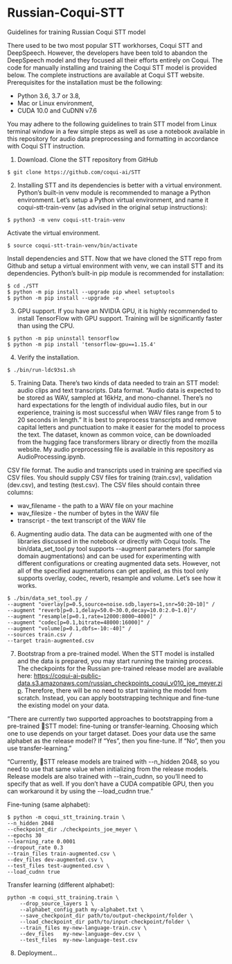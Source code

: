 # Russian-Coqui-STT

Guidelines for training Russian Coqui STT model

There used to be two most popular STT workhorses, Coqui STT and DeepSpeech. However, the developers have been told to abandon the DeepSpeech model and they focused all their efforts entirely on Coqui. The code for manually installing and training the Coqui STT model is provided below. The complete instructions are available at Coqui STT website. Prerequisites for the installation must be the following: 
- Python 3.6, 3.7 or 3.8, 
- Mac or Linux environment, 
- CUDA 10.0 and CuDNN v7.6

You may adhere to the following guidelines to train STT model from Linux terminal window in a few simple steps as well as use a notebook available in this repository for audio data preprocessing and formatting in accordance with Coqui STT instruction.

1. Download. Clone the STT repository from GitHub
```
$ git clone https://github.com/coqui-ai/STT
```

2. Installing STT and its dependencies is better with a virtual environment. Python’s built-in venv module is recommended to manage a Python environment. Let’s setup a Python virtual environment, and name it coqui-stt-train-venv (as advised in the original setup instructions):
```
$ python3 -m venv coqui-stt-train-venv
```
Activate the virtual environment.
```
$ source coqui-stt-train-venv/bin/activate
```
Install dependencies and STT. Now that we have cloned the STT repo from Github and setup a virtual environment with venv, we can install STT and its dependencies. Python’s built-in pip module is recommended for installation:
```
$ cd ./STT
$ python -m pip install --upgrade pip wheel setuptools
$ python -m pip install --upgrade -e .
```

3. GPU support. If you have an NVIDIA GPU, it is highly recommended to install TensorFlow with GPU support. Training will be significantly faster than using the CPU.
```
$ python -m pip uninstall tensorflow
$ python -m pip install 'tensorflow-gpu==1.15.4'
```

4. Verify the installation.
```
$ ./bin/run-ldc93s1.sh
```

5. Training Data. There’s two kinds of data needed to train an STT model: audio clips and text transcripts. Data format. “Audio data is expected to be stored as WAV, sampled at 16kHz, and mono-channel. There’s no hard expectations for the length of individual audio files, but in our experience, training is most successful when WAV files range from 5 to 20 seconds in length.” It is best to preprocess transcripts and remove capital letters and punctuation to make it easier for the model to process the text. The dataset, known as common voice, can be downloaded from the hugging face transformers library or directly from the mozilla website. My audio preprocessing file is available in this repository as AudioProcessing.ipynb.

CSV file format. The audio and transcripts used in training are specified via CSV files. You should supply CSV files for training (train.csv), validation (dev.csv), and testing (test.csv). The CSV files should contain three columns:
- wav_filename - the path to a WAV file on your machine
- wav_filesize - the number of bytes in the WAV file
- transcript - the text transcript of the WAV file

6. Augmenting audio data. The data can be augmented with one of the libraries discussed in the notebook or directly with Coqui tools. 
The bin/data_set_tool.py tool supports --augment parameters (for sample domain augmentations) and can be used for experimenting with different configurations or creating augmented data sets. However, not all of the specified augmentations can get applied, as this tool only supports overlay, codec, reverb, resample and volume. Let’s see how it works.
```
$ ./bin/data_set_tool.py /
--augment "overlay[p=0.5,source=noise.sdb,layers=1,snr=50:20~10]" /
--augment "reverb[p=0.1,delay=50.0~30.0,decay=10.0:2.0~1.0]"/
--augment "resample[p=0.1,rate=12000:8000~4000]" /
--augment "codec[p=0.1,bitrate=48000:16000]" /
--augment "volume[p=0.1,dbfs=-10:-40]" / 
--sources train.csv /
--target train-augmented.csv
```

7. Bootstrap from a pre-trained model. When the STT model is installed and the data is prepared, you may start running the training process. The checkpoints for the Russian pre-trained release model are available here: https://coqui-ai-public-data.s3.amazonaws.com/russian_checkpoints_coqui_v010_joe_meyer.zip. Therefore, there will be no need to start training the model from scratch. Instead, you can apply bootstrapping technique and fine-tune the existing model on your data. 

“There are currently two supported approaches to bootstrapping from a pre-trained 🐸STT model: fine-tuning or transfer-learning. Choosing which one to use depends on your target dataset. Does your data use the same alphabet as the release model? If “Yes”, then you fine-tune. If “No”, then you use transfer-learning.”

“Currently, 🐸STT release models are trained with --n_hidden 2048, so you need to use that same value when initializing from the release models. Release models are also trained with --train_cudnn, so you’ll need to specify that as well. If you don’t have a CUDA compatible GPU, then you can workaround it by using the --load_cudnn true.”

Fine-tuning (same alphabet):
```
$ python -m coqui_stt_training.train \
--n_hidden 2048
--checkpoint_dir ./checkpoints_joe_meyer \ 
--epochs 30
--learning_rate 0.0001
--dropout_rate 0.3
--train_files train-augmented.csv \
--dev_files dev-augmented.csv \
--test_files test-augmented.csv \
--load_cudnn true
```

Transfer learning (different alphabet):
```
python -m coqui_stt_training.train \
    --drop_source_layers 1 \
    --alphabet_config_path my-alphabet.txt \
    --save_checkpoint_dir path/to/output-checkpoint/folder \
    --load_checkpoint_dir path/to/input-checkpoint/folder \
    --train_files my-new-language-train.csv \
    --dev_files   my-new-language-dev.csv \
    --test_files  my-new-language-test.csv
```

8. Deployment…
